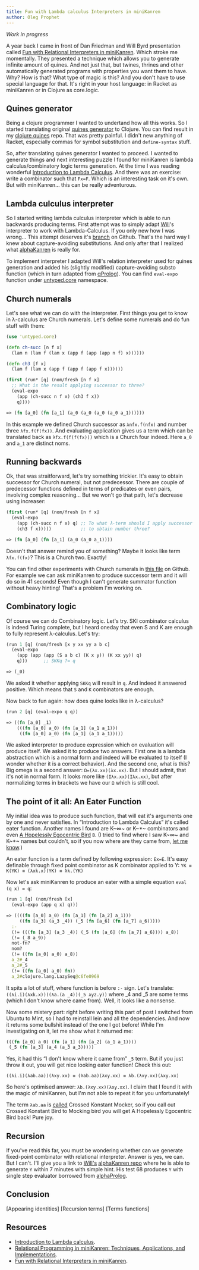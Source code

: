 ```yaml
---
title: Fun with Lambda calculus Interpreters in miniKanren
author: Oleg Prophet
---
```


_Work in progress_

A year back I came in front of Dan Friedman and Will Byrd presentation called [Fun with Relational Interpreters in miniKanren](http://2013.flatmap.no/danwill.html). Which stroke me momentally. They presented a technique which allows you to generate infinite amount of quines. And not just that, but twines, thrines and other automatically generated programs with properties you want them to have. Why? How is that? What type of magic is this? And you don't have to use special language for that. It's right in your host language: in Racket as miniKanren or in Clojure as core.logic.

## Quines generator

Being a clojure programmer I wanted to undertand how all this works. So I started translating original [quines generator](https://github.com/webyrd/quines) to Clojure. You can find result in my [clojure quines](https://github.com/Oregu/clj-quines) repo. That was pretty painful. I didn't new anything of Racket, especially commas for symbol substitution and `define-syntax` stuff.

So, after translating quines generator I wanted to proceed. I wanted to generate things and next interesting puzzle I found for miniKanren is lambda calculus/combinatory logic terms generation. At the time I was reading wonderful [Introduction to Lambda Calculus](http://www.cse.chalmers.se/research/group/logic/TypesSS05/Extra/geuvers.pdf). And there was an exercise: write a combinator such that `Fx=F`. Which is an interesting task on it's own. But with miniKanren… this can be really adventurous.

## Lambda culculus interpreter

So I started writing lambda culculus interpreter which is able to run backwards producing terms. First attempt was to simply adapt [Will](https://github.com/webyrd)'s interpreter to work with Lambda-Calculus. If you only new how I was wrong… This attempt deserves it's [branch](https://github.com/Oregu/untyped/tree/naive) on Github. That's the hard way I knew about capture-avoiding substitutions. And only after that I realized what [alphaKanren](https://github.com/webyrd/alphaKanren) is really for.

To implement interpreter I adapted Will's relation interpreter used for quines generation and added his (slightly modified) capture-avoiding substo function (which in turn adapted from [αProlog](http://homepages.inf.ed.ac.uk/jcheney/programs/aprolog/)). You can find `eval-expo` function under [untyped.core](https://github.com/Oregu/untyped/blob/master/src/untyped/core.clj) namespace.

## Church numerals

Let's see what we can do with the interpreter. First things you get to know in λ-calculus are Church numerals. Let's define some numerals and do fun stuff with them:
```clojure
(use 'untyped.core)

(defn ch-succ [n f x]
  (lam n (lam f (lam x (app f (app (app n f) x))))))

(defn ch3 [f x]
  (lam f (lam x (app f (app f (app f x))))))

(first (run* [q] (nom/fresh [n f x]
  ;; What is the result applying successor to three?
  (eval-expo
    (app (ch-succ n f x) (ch3 f x))
    q))))

=> (fn [a_0] (fn [a_1] (a_0 (a_0 (a_0 (a_0 a_1))))))
```
In this example we defined Church successor as `λnfx.f(nfx)` and number three `λfx.f(f(fx))`. And evaluating application gives us a term which can be translated back as `λfx.f(f(f(fx)))` which is a Church four indeed. Here `a_0` and `a_1` are distinct noms.

## Running backwards

Ok, that was straitforward, let's try something trickier. It's easy to obtain successor for Church numeral, but not predecessor. There are couple of predecessor functions defined in terms of predicates or even pairs, involving complex reasoning… But we won't go that path, let's decrease using increaser:
```clojure
(first (run* [q] (nom/fresh [n f x]
  (eval-expo
    (app (ch-succ n f x) q) ;; To what λ-term should I apply successor
    (ch3 f x)))))           ;; to obtain number three?

=> (fn [a_0] (fn [a_1] (a_0 (a_0 a_1))))
```
Doesn't that answer remind you of something? Maybe it looks like term `λfx.f(fx)`? This is a Church two. Exactly!

You can find other experiments with Church numerals in [this file](https://github.com/Oregu/untyped/blob/master/src/untyped/church.clj) on Github. For example we can ask miniKanren to produce successor term and it will do so in 41 seconds! Even though I can't generate summator function without heavy hinting! That's a problem I'm working on.

## Combinatory logic

Of course we can do Combinatory logic. Let's try. SKI combinator calculus is indeed Turing complete, but I heard oneday that even S and K are enough to fully represent λ-calculus. Let's try:
```clojure
(run 1 [q] (nom/fresh [x y xx yy a b c]
  (eval-expo
    (app (app (app (S a b c) (K x y)) (K xx yy)) q)
    q)))      ;; SKKq ?= q

=> (_0)
```
We asked it whether applying `SKKq` will result in `q`. And indeed it answered positive. Which means that `S` and `K` combinators are enough.

Now back to fun again: how does quine looks like in λ-calculus?
```clojure
(run 2 [q] (eval-expo q q))

=> ((fn [a_0] _1)
    (((fn [a_0] a_0) (fn [a_1] (a_1 a_1)))
     ((fn [a_0] a_0) (fn [a_1] (a_1 a_1)))))
```
We asked interpreter to produce expression which on evaluation will produce itself. We asked it to produce two answers. First one is a lambda abstraction which is a normal form and indeed will be evaluated to itself (I wonder whether it is a correct behavior). And the second one, what is this? Big omega is a second answer: `Ω=(λx.xx)(λx.xx)`. But I should admit, that it's not in normal form. It looks more like `(Iλx.xx)(Iλx.xx)`, but after normalizing terms in brackets we have our `Ω` which is still cool.

## The point of it all: An Eater Function

My initial idea was to produce such function, that will eat it's arguments one by one and never satisfies. In “Introduction to Lambda Calculus” it's called eater function. Another names I found are K~∞~ or K~\*~ combinators and even [A Hopelessly Egocentric Bird](http://en.wikipedia.org/wiki/To_Mock_a_Mockingbird) `B`. (I tried to find where I saw K~∞~ and K~\*~ names but couldn't, so if you now where are they came from, [let me know](mailto:thehakutaku@gmail.com).)

An eater function is a term defined by following expression: `Ex=E`. It's easy definable through fixed point combinator as K combinator applied to Y: `YK ≡ K(YK) ≡ (λxk.x)(YK) ≡ λk.(YK)`

Now let's ask miniKanren to produce an eater with a simple equation `eval (q x) = q`:
```clojure
(run 1 [q] (nom/fresh [x]
  (eval-expo (app q x) q)))

=> ((((fn [a_0] a_0) (fn [a_1] (fn [a_2] a_1)))
     ((fn [a_3] (a_3 _4)) (_5 (fn [a_6] (fn [a_7] a_6)))))
  :-
  (!= (((fn [a_3] (a_3 _4)) (_5 (fn [a_6] (fn [a_7] a_6)))) a_8))
  (!= (_8 a_9))
  not-fn?
  nom?
  (!= ((fn [a_0] a_0) a_8))
  a_2#_4
  a_2#_5
  (!= ((fn [a_0] a_0) fn))
  a_2#clojure.lang.LazySeq@c6fe0969
```
It spits a lot of stuff, where function is before `:-` sign. Let's translate: `((λi.i)(λxk.x))((λa.(a _4))(_5 λyz.y))` where _4 and _5 are some terms (which I don't know where came from). Well, it looks like a nonsense.

Now some mistery part: right before writing this part of post I switched from Ubuntu to Mint, so I had to reinstall lein and all the dependencies. And now it returns some bullshit instead of the one I got before! While I'm investigating on it, let me show what it returned me:
```clojure
(((fn [a_0] a_0) (fn [a_1] (fn [a_2] (a_1 a_1))))
 (_5 (fn [a_3] (a_4 (a_3 a_3)))))
```
Yes, it had this “I don't know where it came from” `_5` term. But if you just throw it out, you will get nice looking eater function! Check this out:

`((λi.i)(λab.aa))(λxy.xx) ≡ (λab.aa)(λxy.xx) ≡ λb.(λxy.xx)(λxy.xx)`

So here's optimised answer: `λb.(λxy.xx)(λxy.xx)`. I claim that I found it with the magic of miniKanren, but I'm not able to repeat it for you unfortunately!

The term `λab.aa` is [called](http://www.angelfire.com/tx4/cus/combinator/birds.html) Crossed Konstant Mocker, so if you call out Crossed Konstant Bird to Mocking bird you will get A Hopelessly Egocentric Bird back! Pure joy.

## Recursion

If you've read this far, you must be wondering whether can we generate fixed-point combinator with relational interpreter. Answer is yes, we can. But I can't. I'll give you a link to [Will's](https://github.com/webyrd/) [alphaKanren repo](https://github.com/webyrd/alphaKanren/blob/master/tests.scm#L980) where he is able to generate `Y` within 7 minutes with simple hint. His test 68 produces `Y` with single step evaluator borrowed from [alphaProlog](http://homepages.inf.ed.ac.uk/jcheney/programs/aprolog/).

## Conclusion

[Appearing identities]
[Recursion terms] 
[Terms functions]

## Resources

- [Introduction to Lambda calculus](http://www.cse.chalmers.se/research/group/logic/TypesSS05/Extra/geuvers.pdf).
- [Relational Programming in miniKanren: Techniques, Applications, and Implementations](http://gradworks.umi.com/3380156.pdf).
- [Fun with Relational Interpreters in miniKanren](http://2013.flatmap.no/danwill.html).
